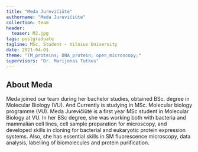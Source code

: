 ```yaml
---
title: "Meda Jurevičiūtė"
authorname: "Meda Jurevičiūtė"
collection: team
header:
  teaser: MJ.jpg
tags: postgraduate
tagline: MSc. Student - Vilnius University
date: 2021-04-01
theme: "TM_proteins; DNA_protein; open_microscopy;"
supervisors: "Dr. Marijonas Tutkus"
---
```


<h2>About Meda</h2>
Meda joined our team during her bachelor studies, obtained BSc. degree in Molecular Biology (VU). And Currently is studying in MSc. Molecular biology programme (VU). Meda Jurevičiūtė is a first year MSc student in Molecular Biology at VU. In her BSc degree, she was working both with bacteria and mammalian cell lines, cell sample preparation for microscopy, and developed skills in cloning for bacterial and eukaryotic protein expression systems. Also, she has essential skills in SM fluorescence microscopy, data analysis, labelling of biomolecules and protein purification.


<!--{% include author-research-themes.html %}--->
<!--{% include team-member-collaborators.html %}--->
<!---{% include publication-list.html %}--->
